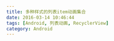```yaml
---
title: 多种样式的列表item动画集合
date: 2016-03-14 10:46:44
tags: [Android, 列表动画, RecyclerView]
category: Android
---
```



